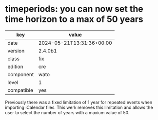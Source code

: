 [//]: # (werk v2)
# timeperiods: you can now set the time horizon to a max of 50 years

key        | value
---------- | ---
date       | 2024-05-21T13:31:36+00:00
version    | 2.4.0b1
class      | fix
edition    | cre
component  | wato
level      | 1
compatible | yes

Previously there was a fixed limitation of 1 year for repeated events
when importing iCalendar files.  This werk removes this limitation
and allows the user to select the number of years with a maxium value
of 50.

